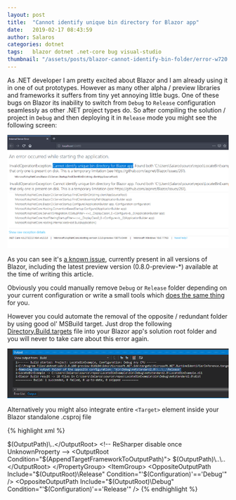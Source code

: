 ```yaml
---
layout: post
title:  "Cannot identify unique bin directory for Blazor app"
date:   2019-02-17 08:43:59
author: Salaros
categories: dotnet
tags:	blazor dotnet .net-core bug visual-studio
thumbnail: "/assets/posts/blazor-cannot-identify-bin-folder/error-w720.png"
---
```


As .NET developer I am pretty excited about Blazor and I am already using it in one of out prototypes.
However as many other alpha / preview libraries and frameworks it suffers from tiny yet annoying little bugs.
One of these bugs on Blazor its inability to switch from `Debug` to `Release` configuration seamlessly as other .NET project types do.
So after compiling the solution / project in `Debug` and then deploying it in `Release` mode you might see the following screen:

<a href="/assets/posts/blazor-cannot-identify-bin-folder/error.png" data-lightbox="blazor-large" data-title="Cannot identify unique bin directory for Blazor app">
  <img src="/assets/posts/blazor-cannot-identify-bin-folder/error-w720.png" title="Cannot identify unique bin directory for Blazor app">
</a>

As you can see it's [a known issue](https://github.com/aspnet/Blazor/issues/261), currently present in all versions of Blazor, including the latest preview version (0.8.0-preview-*) available at the time of writing this article.

Obviously you could manually remove `Debug` or `Release` folder depending on your current configuration or write a small tools which [does the same thing](https://youtu.be/UzEW0X8a010?t=1000) for you.

However you could automate the removal of the opposite / redundant folder by using good ol' MSBuild target.
Just drop the following [Directory.Build.targets](/assets/posts/blazor-cannot-identify-bin-folder/Directory.Build.targetsje) 
file into your Blazor app's solution root folder and you will never to take care about this error again.

<a href="/assets/posts/blazor-cannot-identify-bin-folder/solution.png" data-lightbox="blazor-large" data-title="Removing Release folder">
  <img src="/assets/posts/blazor-cannot-identify-bin-folder/solution.png" title="Removing Release folder">
</a>

Alternatively you might also integrate entire `<Target>` element inside your Blazor standalone .csproj file

{% highlight xml %}
<!-- A temporary workaround for the following Blazor bug: 
     https://github.com/aspnet/Blazor/issues/261 -->
<Target Name="RemoveOppositeOutputDirectoriesForBlazor"
        BeforeTargets="BeforeBuild" 
        Condition="$(RunArguments.Contains('blazor'))">
  <PropertyGroup>
    <OutputRoot>$(OutputPath)\..</OutputRoot>
    <!-- ReSharper disable once UnknownProperty -->
    <OutputRoot Condition="$(AppendTargetFrameworkToOutputPath)">
      $(OutputPath)\..\..
    </OutputRoot>
  </PropertyGroup>
  <ItemGroup>
    <OppositeOutputPath Include="$(OutputRoot)\Release" Condition="'$(Configuration)'=='Debug'" />
    <OppositeOutputPath Include="$(OutputRoot)\Debug" Condition="'$(Configuration)'=='Release'" />
  </ItemGroup>
  <Message Text="Removing the output folder of the opposite configuration: '@(OppositeOutputPath)'" 
            Importance="high" 
            Condition="Exists(@(OppositeOutputPath))" />
  <RemoveDir Directories="@(OppositeOutputPath)" />
</Target>
{% endhighlight %}
